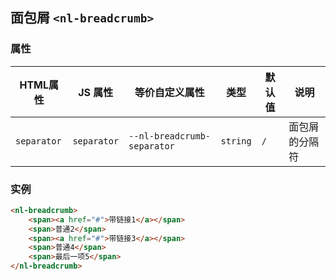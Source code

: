 面包屑 `<nl-breadcrumb>`
------------------------

### 属性

| HTML属性    | JS 属性     | 等价自定义属性              | 类型     | 默认值 | 说明           |
| ----------- | ----------- | --------------------------- | -------- | ------ | -------------- |
| `separator` | `separator` | `--nl-breadcrumb-separator` | `string` | ` / `  | 面包屑的分隔符 |

### 实例

```html
<nl-breadcrumb>
	<span><a href="#">带链接1</a></span>
	<span>普通2</span>
	<span><a href="#">带链接3</a></span>
	<span>普通4</span>
	<span>最后一项5</span>
</nl-breadcrumb>
```
